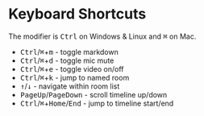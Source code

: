 # Keyboard Shortcuts

The modifier is <kbd>Ctrl</kbd> on Windows & Linux and <kbd>⌘</kbd> on Mac.

- <kbd>Ctrl</kbd>/<kbd>⌘</kbd>+<kbd>m</kbd> - toggle markdown
- <kbd>Ctrl</kbd>/<kbd>⌘</kbd>+<kbd>d</kbd> - toggle mic mute
- <kbd>Ctrl</kbd>/<kbd>⌘</kbd>+<kbd>e</kbd> - toggle video on/off
- <kbd>Ctrl</kbd>/<kbd>⌘</kbd>+<kbd>k</kbd> - jump to named room
- <kbd>↑</kbd>/<kbd>↓</kbd> - navigate within room list
- <kbd>PageUp</kbd>/<kbd>PageDown</kbd> - scroll timeline up/down
- <kbd>Ctrl</kbd>/<kbd>⌘</kbd>+<kbd>Home</kbd>/<kbd>End</kbd> - jump to timeline start/end
